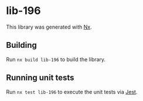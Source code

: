 # lib-196

This library was generated with [Nx](https://nx.dev).

## Building

Run `nx build lib-196` to build the library.

## Running unit tests

Run `nx test lib-196` to execute the unit tests via [Jest](https://jestjs.io).
